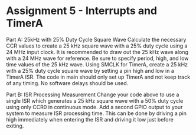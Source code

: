 # Assignment 5 - Interrupts and TimerA
Part A: 25kHz with 25% Duty Cycle Square Wave
Calculate the necessary CCR values to create a 25 kHz square wave with a 25% duty cycle
using a 24 MHz input clock. It is recommended to draw out the 25 kHz wave along with a 24
MHz wave for reference. Be sure to specify period, high, and low time values of the 25 kHz wave.
Using SMCLK for TimerA, create a 25 kHz with a 25% duty cycle square wave by setting a pin
high and low in a TimerA ISR. The code in main should only set up TimerA and not keep track
of any timing. No software delays should be used.

Part B: ISR Processing Measurement
Change your code above to use a single ISR which generates a 25 kHz square wave with a 50%
duty cycle using only CCR0 in continuous mode.
Add a second GPIO output to your system to measure ISR processing time. This can be done
by driving a pin high immediately when entering the ISR and driving it low just before exiting.
